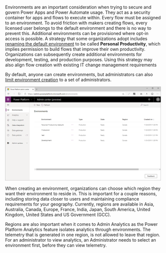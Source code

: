 Environments are an important consideration when trying to secure and
govern Power Apps and Power Automate usage. They act as a security
container for apps and flows to execute within. Every flow must be
assigned to an environment. To avoid friction with makers creating
flows, every licensed user belongs to the default environment and there
is no way to prevent this. Additional environments can be provisioned
where opt-in access is possible. A strategy that some organizations
adopt includes [renaming the default environment](https://docs.microsoft.com/power-platform/admin/environments-administration.md?azure-portal=true#rename-your-environment) to be called **Personal Productivity**, which implies permission to build
flows that improve their own productivity. Organizations can
subsequently create additional environments for development, testing, and
production purposes. Using this strategy may also align flow creation
with existing IT change management requirements

By default, anyone can create environments, but administrators can also
[limit environment creation](https://docs.microsoft.com/power-platform/admin/control-environment-creation/?azure-portal=true)
to a set of administrators.

![Power Platform Admin Center displaying a list of environments including Personal Productivity, Production, Test, and Development](../media/1-environments.png)

When creating an environment, organizations can choose which region they
want their environment to reside in. This is important for a couple
reasons, including storing data closer to users and maintaining
compliance requirements for your geography. Currently, regions are
available in Asia, Australia, Canada, Europe, France, India, Japan,
South America, United Kingdom, United States and US Government (GCC).

Regions are also important when it comes to Admin Analytics as the
Power Platform Analytics feature isolates analytics through
environments. The telemetry that is generated in one region, is not
allowed to leave that region. For an administrator to view analytics, an
Administrator needs to select an environment first, before they can view
telemetry.

